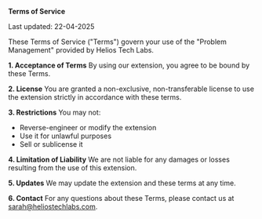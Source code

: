 **Terms of Service**

Last updated: 22-04-2025

These Terms of Service ("Terms") govern your use of the "Problem Management" provided by Helios Tech Labs.

**1. Acceptance of Terms**
By using our extension, you agree to be bound by these Terms.

**2. License**
You are granted a non-exclusive, non-transferable license to use the extension strictly in accordance with these terms.

**3. Restrictions**
You may not:
- Reverse-engineer or modify the extension
- Use it for unlawful purposes
- Sell or sublicense it

**4. Limitation of Liability**
We are not liable for any damages or losses resulting from the use of this extension.

**5. Updates**
We may update the extension and these terms at any time.

**6. Contact**
For any questions about these Terms, please contact us at sarah@heliostechlabs.com.
